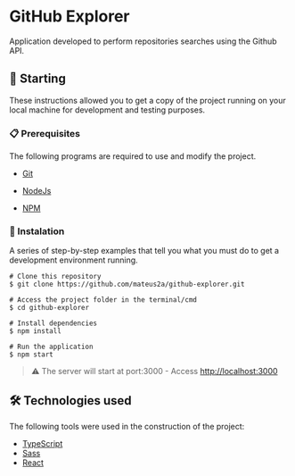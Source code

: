# GitHub Explorer

Application developed to perform repositories searches using the Github API.

## 🚀 Starting

These instructions allowed you to get a copy of the project running on your local machine for development and testing purposes.

### 📋 Prerequisites

The following programs are required to use and modify the project.

- [Git](https://git-scm.com/)

- [NodeJs](https://nodejs.org/en/)

- [NPM](https://nodejs.org/en/)

### 🔧 Instalation

A series of step-by-step examples that tell you what you must do to get a development environment running.

```
# Clone this repository
$ git clone https://github.com/mateus2a/github-explorer.git
  
# Access the project folder in the terminal/cmd
$ cd github-explorer

# Install dependencies
$ npm install

# Run the application
$ npm start
```
> ⚠️ The server will start at port:3000 - Access <http://localhost:3000>

## 🛠️ Technologies used

The following tools were used in the construction of the project:

- [TypeScript](https://www.typescriptlang.org/)
- [Sass](https://sass-lang.com/)
- [React](https://pt-br.reactjs.org/docs/getting-started.html)
